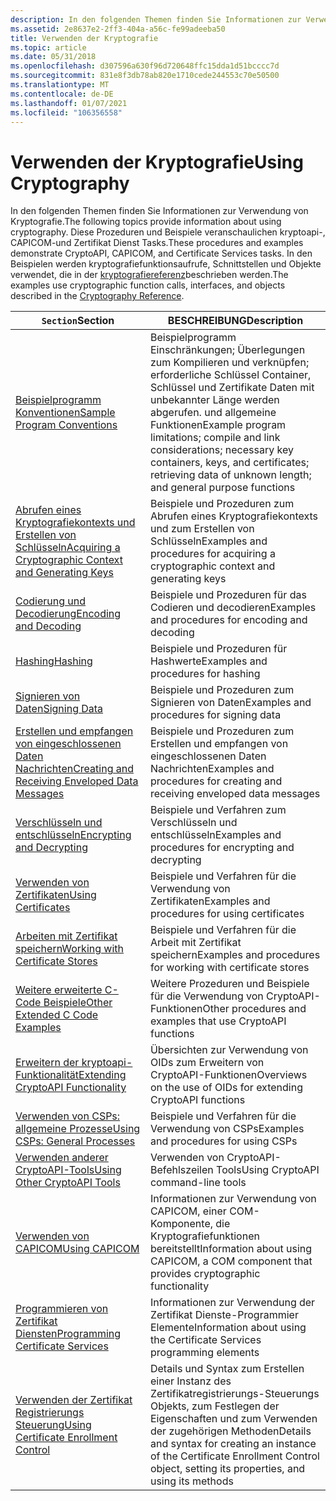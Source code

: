 ```yaml
---
description: In den folgenden Themen finden Sie Informationen zur Verwendung von Kryptografie.
ms.assetid: 2e8637e2-2ff3-404a-a56c-fe99adeeba50
title: Verwenden der Kryptografie
ms.topic: article
ms.date: 05/31/2018
ms.openlocfilehash: d307596a630f96d720648ffc15dda1d51bcccc7d
ms.sourcegitcommit: 831e8f3db78ab820e1710cede244553c70e50500
ms.translationtype: MT
ms.contentlocale: de-DE
ms.lasthandoff: 01/07/2021
ms.locfileid: "106356558"
---
```

# <a name="using-cryptography"></a><span data-ttu-id="4dfbf-103">Verwenden der Kryptografie</span><span class="sxs-lookup"><span data-stu-id="4dfbf-103">Using Cryptography</span></span>

<span data-ttu-id="4dfbf-104">In den folgenden Themen finden Sie Informationen zur Verwendung von Kryptografie.</span><span class="sxs-lookup"><span data-stu-id="4dfbf-104">The following topics provide information about using cryptography.</span></span> <span data-ttu-id="4dfbf-105">Diese Prozeduren und Beispiele veranschaulichen kryptoapi-, CAPICOM-und Zertifikat Dienst Tasks.</span><span class="sxs-lookup"><span data-stu-id="4dfbf-105">These procedures and examples demonstrate CryptoAPI, CAPICOM, and Certificate Services tasks.</span></span> <span data-ttu-id="4dfbf-106">In den Beispielen werden kryptografiefunktionsaufrufe, Schnittstellen und Objekte verwendet, die in der [kryptografiereferenz](cryptography-reference.md)beschrieben werden.</span><span class="sxs-lookup"><span data-stu-id="4dfbf-106">The examples use cryptographic function calls, interfaces, and objects described in the [Cryptography Reference](cryptography-reference.md).</span></span>



| <span data-ttu-id="4dfbf-107">`Section`</span><span class="sxs-lookup"><span data-stu-id="4dfbf-107">Section</span></span>                                                                                                            | <span data-ttu-id="4dfbf-108">BESCHREIBUNG</span><span class="sxs-lookup"><span data-stu-id="4dfbf-108">Description</span></span>                                                                                                                                                                      |
|--------------------------------------------------------------------------------------------------------------------|----------------------------------------------------------------------------------------------------------------------------------------------------------------------------------|
| [<span data-ttu-id="4dfbf-109">Beispielprogramm Konventionen</span><span class="sxs-lookup"><span data-stu-id="4dfbf-109">Sample Program Conventions</span></span>](sample-program-conventions.md)                                                       | <span data-ttu-id="4dfbf-110">Beispielprogramm Einschränkungen; Überlegungen zum Kompilieren und verknüpfen; erforderliche Schlüssel Container, Schlüssel und Zertifikate Daten mit unbekannter Länge werden abgerufen. und allgemeine Funktionen</span><span class="sxs-lookup"><span data-stu-id="4dfbf-110">Example program limitations; compile and link considerations; necessary key containers, keys, and certificates; retrieving data of unknown length; and general purpose functions</span></span> |
| [<span data-ttu-id="4dfbf-111">Abrufen eines Kryptografiekontexts und Erstellen von Schlüsseln</span><span class="sxs-lookup"><span data-stu-id="4dfbf-111">Acquiring a Cryptographic Context and Generating Keys</span></span>](acquiring-a-cryptographic-context-and-generating-keys.md) | <span data-ttu-id="4dfbf-112">Beispiele und Prozeduren zum Abrufen eines Kryptografiekontexts und zum Erstellen von Schlüsseln</span><span class="sxs-lookup"><span data-stu-id="4dfbf-112">Examples and procedures for acquiring a cryptographic context and generating keys</span></span>                                                                                                |
| [<span data-ttu-id="4dfbf-113">Codierung und Decodierung</span><span class="sxs-lookup"><span data-stu-id="4dfbf-113">Encoding and Decoding</span></span>](encoding-and-decoding.md)                                                                 | <span data-ttu-id="4dfbf-114">Beispiele und Prozeduren für das Codieren und decodieren</span><span class="sxs-lookup"><span data-stu-id="4dfbf-114">Examples and procedures for encoding and decoding</span></span>                                                                                                                                |
| [<span data-ttu-id="4dfbf-115">Hashing</span><span class="sxs-lookup"><span data-stu-id="4dfbf-115">Hashing</span></span>](hashing.md)                                                                                             | <span data-ttu-id="4dfbf-116">Beispiele und Prozeduren für Hashwerte</span><span class="sxs-lookup"><span data-stu-id="4dfbf-116">Examples and procedures for hashing</span></span>                                                                                                                                              |
| [<span data-ttu-id="4dfbf-117">Signieren von Daten</span><span class="sxs-lookup"><span data-stu-id="4dfbf-117">Signing Data</span></span>](signing-data.md)                                                                                   | <span data-ttu-id="4dfbf-118">Beispiele und Prozeduren zum Signieren von Daten</span><span class="sxs-lookup"><span data-stu-id="4dfbf-118">Examples and procedures for signing data</span></span>                                                                                                                                         |
| [<span data-ttu-id="4dfbf-119">Erstellen und empfangen von eingeschlossenen Daten Nachrichten</span><span class="sxs-lookup"><span data-stu-id="4dfbf-119">Creating and Receiving Enveloped Data Messages</span></span>](creating-and-receiving-enveloped-data-messages.md)               | <span data-ttu-id="4dfbf-120">Beispiele und Prozeduren zum Erstellen und empfangen von eingeschlossenen Daten Nachrichten</span><span class="sxs-lookup"><span data-stu-id="4dfbf-120">Examples and procedures for creating and receiving enveloped data messages</span></span>                                                                                                       |
| [<span data-ttu-id="4dfbf-121">Verschlüsseln und entschlüsseln</span><span class="sxs-lookup"><span data-stu-id="4dfbf-121">Encrypting and Decrypting</span></span>](encrypting-and-decrypting.md)                                                         | <span data-ttu-id="4dfbf-122">Beispiele und Verfahren zum Verschlüsseln und entschlüsseln</span><span class="sxs-lookup"><span data-stu-id="4dfbf-122">Examples and procedures for encrypting and decrypting</span></span>                                                                                                                            |
| [<span data-ttu-id="4dfbf-123">Verwenden von Zertifikaten</span><span class="sxs-lookup"><span data-stu-id="4dfbf-123">Using Certificates</span></span>](using-certificates.md)                                                                       | <span data-ttu-id="4dfbf-124">Beispiele und Verfahren für die Verwendung von Zertifikaten</span><span class="sxs-lookup"><span data-stu-id="4dfbf-124">Examples and procedures for using certificates</span></span>                                                                                                                                   |
| [<span data-ttu-id="4dfbf-125">Arbeiten mit Zertifikat speichern</span><span class="sxs-lookup"><span data-stu-id="4dfbf-125">Working with Certificate Stores</span></span>](working-with-certificate-stores.md)                                             | <span data-ttu-id="4dfbf-126">Beispiele und Verfahren für die Arbeit mit Zertifikat speichern</span><span class="sxs-lookup"><span data-stu-id="4dfbf-126">Examples and procedures for working with certificate stores</span></span>                                                                                                                      |
| [<span data-ttu-id="4dfbf-127">Weitere erweiterte C-Code Beispiele</span><span class="sxs-lookup"><span data-stu-id="4dfbf-127">Other Extended C Code Examples</span></span>](other-extended-c-code-examples.md)                                               | <span data-ttu-id="4dfbf-128">Weitere Prozeduren und Beispiele für die Verwendung von CryptoAPI-Funktionen</span><span class="sxs-lookup"><span data-stu-id="4dfbf-128">Other procedures and examples that use CryptoAPI functions</span></span>                                                                                                                       |
| [<span data-ttu-id="4dfbf-129">Erweitern der kryptoapi-Funktionalität</span><span class="sxs-lookup"><span data-stu-id="4dfbf-129">Extending CryptoAPI Functionality</span></span>](extending-cryptoapi-functionality.md)                                         | <span data-ttu-id="4dfbf-130">Übersichten zur Verwendung von OIDs zum Erweitern von CryptoAPI-Funktionen</span><span class="sxs-lookup"><span data-stu-id="4dfbf-130">Overviews on the use of OIDs for extending CryptoAPI functions</span></span>                                                                                                                   |
| [<span data-ttu-id="4dfbf-131">Verwenden von CSPs: allgemeine Prozesse</span><span class="sxs-lookup"><span data-stu-id="4dfbf-131">Using CSPs: General Processes</span></span>](using-csps-general-processes.md)                                                  | <span data-ttu-id="4dfbf-132">Beispiele und Verfahren für die Verwendung von CSPs</span><span class="sxs-lookup"><span data-stu-id="4dfbf-132">Examples and procedures for using CSPs</span></span>                                                                                                                                           |
| [<span data-ttu-id="4dfbf-133">Verwenden anderer CryptoAPI-Tools</span><span class="sxs-lookup"><span data-stu-id="4dfbf-133">Using Other CryptoAPI Tools</span></span>](using-other-cryptoapi-tools.md)                                                     | <span data-ttu-id="4dfbf-134">Verwenden von CryptoAPI-Befehlszeilen Tools</span><span class="sxs-lookup"><span data-stu-id="4dfbf-134">Using CryptoAPI command-line tools</span></span>                                                                                                                                               |
| [<span data-ttu-id="4dfbf-135">Verwenden von CAPICOM</span><span class="sxs-lookup"><span data-stu-id="4dfbf-135">Using CAPICOM</span></span>](using-capicom.md)                                                                                 | <span data-ttu-id="4dfbf-136">Informationen zur Verwendung von CAPICOM, einer COM-Komponente, die Kryptografiefunktionen bereitstellt</span><span class="sxs-lookup"><span data-stu-id="4dfbf-136">Information about using CAPICOM, a COM component that provides cryptographic functionality</span></span>                                                                                       |
| [<span data-ttu-id="4dfbf-137">Programmieren von Zertifikat Diensten</span><span class="sxs-lookup"><span data-stu-id="4dfbf-137">Programming Certificate Services</span></span>](programming-certificate-services.md)                                           | <span data-ttu-id="4dfbf-138">Informationen zur Verwendung der Zertifikat Dienste-Programmier Elemente</span><span class="sxs-lookup"><span data-stu-id="4dfbf-138">Information about using the Certificate Services programming elements</span></span>                                                                                                            |
| [<span data-ttu-id="4dfbf-139">Verwenden der Zertifikat Registrierungs Steuerung</span><span class="sxs-lookup"><span data-stu-id="4dfbf-139">Using Certificate Enrollment Control</span></span>](using-certificate-enrollment-control.md)                                   | <span data-ttu-id="4dfbf-140">Details und Syntax zum Erstellen einer Instanz des Zertifikatregistrierungs-Steuerungs Objekts, zum Festlegen der Eigenschaften und zum Verwenden der zugehörigen Methoden</span><span class="sxs-lookup"><span data-stu-id="4dfbf-140">Details and syntax for creating an instance of the Certificate Enrollment Control object, setting its properties, and using its methods</span></span>                                          |



 

 

 



